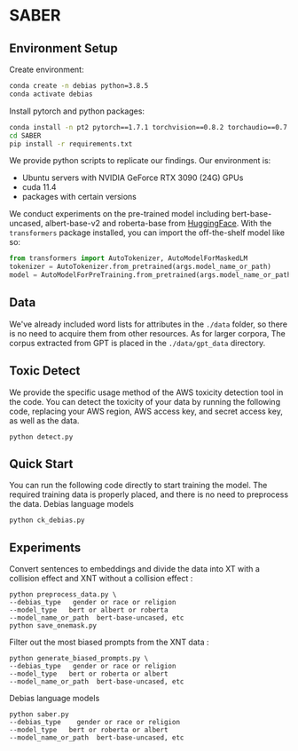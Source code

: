 # SABER


## Environment Setup

Create environment:

```bash
conda create -n debias python=3.8.5
conda activate debias
```
Install pytorch and python packages:

```bash
conda install -n pt2 pytorch==1.7.1 torchvision==0.8.2 torchaudio==0.7.2 cudatoolkit=11.0 -c pytorch
cd SABER
pip install -r requirements.txt
```

We provide python scripts to replicate our findings. Our environment is:

* Ubuntu servers with NVIDIA GeForce RTX 3090 (24G) GPUs
* cuda 11.4
* packages with certain versions

We conduct experiments on the pre-trained model including bert-base-uncased, albert-base-v2 and roberta-base from [HuggingFace](https://huggingface.co/).
With the `transformers` package installed, you can import the off-the-shelf model like so: 
```python
from transformers import AutoTokenizer, AutoModelForMaskedLM
tokenizer = AutoTokenizer.from_pretrained(args.model_name_or_path)
model = AutoModelForPreTraining.from_pretrained(args.model_name_or_path)
```

## Data

We've already included word lists for attributes in the `./data` folder, so there is no need to acquire them from other resources. As for larger corpora, The corpus extracted from GPT is placed in the `./data/gpt_data` directory.

## Toxic Detect

We provide the specific usage method of the AWS toxicity detection tool in the code. You can detect the toxicity of your data by running the following code, replacing your AWS region, AWS access key, and secret access key, as well as the data.
```
python detect.py

```

## Quick Start

You can run the following code directly to start training the model. The required training data is properly placed, and there is no need to preprocess the data.
Debias language models 
```
python ck_debias.py

```

## Experiments

Convert sentences to embeddings and divide the data into XT with a collision effect and XNT without a collision effect :

```
python preprocess_data.py \
--debias_type   gender or race or religion
--model_type   bert or albert or roberta
--model_name_or_path  bert-base-uncased, etc
python save_onemask.py

```
Filter out the most biased prompts from the XNT data :

```
python generate_biased_prompts.py \
--debias_type   gender or race or religion
--model_type   bert or roberta or albert
--model_name_or_path  bert-base-uncased, etc

```
Debias language models 
```
python saber.py
--debias_type    gender or race or religion
--model_type   bert or roberta or albert
--model_name_or_path  bert-base-uncased, etc
```

